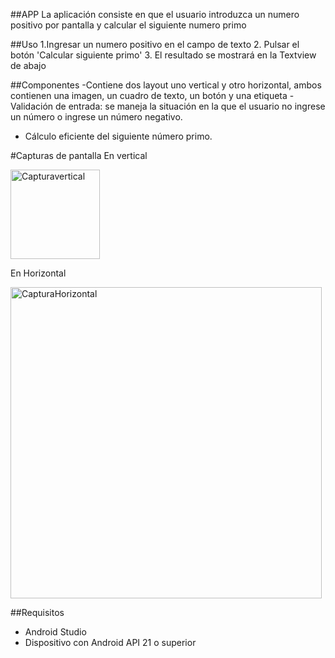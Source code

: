 ##APP
La aplicación consiste en que el usuario introduzca un numero positivo por pantalla y calcular el siguiente numero primo

##Uso
1.Ingresar un numero positivo en el campo de texto
2. Pulsar el botón 'Calcular siguiente primo'
3. El resultado se mostrará en la Textview de abajo

##Componentes
-Contiene dos layout uno vertical y otro horizontal, ambos contienen una imagen, un cuadro de texto, un botón y una etiqueta
-Validación de entrada: se maneja la situación en la que el usuario no ingrese un número o ingrese un número negativo.
- Cálculo eficiente del siguiente número primo.

#Capturas de pantalla
En vertical



<img width="143" alt="Capturavertical" src="./img/Capturavertical.PNG">

En Horizontal

<img width="498" alt="CapturaHorizontal" src="./img/CapturaHorizontal.PNG">

##Requisitos
- Android Studio
- Dispositivo con Android API 21 o superior

  
